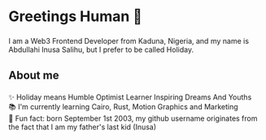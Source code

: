 <h1 align="left">Greetings Human 👋</h1>

###

<p align="left">I am a Web3 Frontend Developer from Kaduna, Nigeria, and my name is Abdullahi Inusa Salihu, but I prefer to be called Holiday.</p>

###

<h2 align="left">About me</h2>

###

<p align="left">✨ Holiday means Humble Optimist Learner Inspiring Dreams And Youths<br>📚 I'm currently learning Cairo, Rust, Motion Graphics and Marketing<br>🎲 Fun fact: born September 1st 2003, my github username originates from the fact that I am my father's last kid (Inusa)</p>

<!--
**thelastofinusa/thelastofinusa** is a ✨ _special_ ✨ repository because its `README.md` (this file) appears on your GitHub profile.

Here are some ideas to get you started:

- 🔭 I’m currently working on ...
- 🌱 I’m currently learning ...
- 👯 I’m looking to collaborate on ...
- 🤔 I’m looking for help with ...
- 💬 Ask me about ...
- 📫 How to reach me: ...
- 😄 Pronouns: ...
- ⚡ Fun fact: ...
-->
